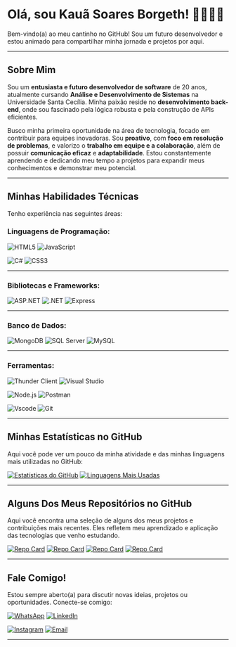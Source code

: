 # Olá, sou Kauã Soares Borgeth! 👋👨🏻‍💻

Bem-vindo(a) ao meu cantinho no GitHub! Sou um futuro desenvolvedor e estou animado para compartilhar minha jornada e projetos por aqui.

---

## Sobre Mim

Sou um **entusiasta e futuro desenvolvedor de software** de 20 anos, atualmente cursando **Análise e Desenvolvimento de Sistemas** na Universidade Santa Cecília. Minha paixão reside no **desenvolvimento back-end**, onde sou fascinado pela lógica robusta e pela construção de APIs eficientes.

Busco minha primeira oportunidade na área de tecnologia, focado em contribuir para equipes inovadoras. Sou **proativo**, com **foco em resolução de problemas**, e valorizo o **trabalho em equipe e a colaboração**, além de possuir **comunicação eficaz** e **adaptabilidade**. Estou constantemente aprendendo e dedicando meu tempo a projetos para expandir meus conhecimentos e demonstrar meu potencial.

---

## Minhas Habilidades Técnicas

Tenho experiência nas seguintes áreas:

### Linguagens de Programação:

![HTML5](https://img.shields.io/badge/HTML5-E34F26?style=for-the-badge&logo=html5&logoColor=white) ![JavaScript](https://img.shields.io/badge/JavaScript-F7DF1E?style=for-the-badge&logo=javascript&logoColor=black)

![C#](https://img.shields.io/badge/C%23-239120?style=for-the-badge&logo=c-sharp&logoColor=white) ![CSS3](https://img.shields.io/badge/CSS3-1572B6?style=for-the-badge&logo=css3&logoColor=white)

---

### Bibliotecas e Frameworks:

![ASP.NET](https://img.shields.io/badge/ASP.NET-5C2D91?style=for-the-badge&logo=.net&logoColor=white)
![.NET](https://img.shields.io/badge/.NET-5C2D91?style=for-the-badge&logo=.net&logoColor=white)
![Express](https://img.shields.io/badge/express.js-%23404d59.svg?style=for-the-badge&logo=express&logoColor=%2361DAFB)

---

### Banco de Dados:

![MongoDB](https://img.shields.io/badge/MongoDB-47A248?style=for-the-badge&logo=mongodb&logoColor=white)
![SQL Server](https://img.shields.io/badge/SQL_Server-CC2927?style=for-the-badge&logo=microsoft-sql-server&logoColor=white)
![MySQL](https://img.shields.io/badge/MySQL-005C84?style=for-the-badge&logo=mysql&logoColor=white)

---

### Ferramentas:

![Thunder Client](https://img.shields.io/badge/Thunder%20Client-443355?style=for-the-badge&logo=thunder-client&logoColor=white) ![Visual Studio](https://img.shields.io/badge/Visual%20Studio-5C2D91?style=for-the-badge&logo=visual-studio&logoColor=white)



![Node.js](https://img.shields.io/badge/Node.js-43853D?style=for-the-badge&logo=node.js&logoColor=white)
![Postman](https://img.shields.io/badge/Postman-FF6C37?style=for-the-badge&logo=postman&logoColor=white)

![Vscode](https://img.shields.io/badge/Vscode-007ACC?style=for-the-badge&logo=visual-studio-code&logoColor=white)
![Git](https://img.shields.io/badge/Git-F05032?style=for-the-badge&logo=git&logoColor=white)

---

## Minhas Estatísticas no GitHub

Aqui você pode ver um pouco da minha atividade e das minhas linguagens mais utilizadas no GitHub:

[![Estatísticas do GitHub](https://github-readme-stats.vercel.app/api?username=Borgeth09&show_icons=true&theme=chartreuse-dark&hide=stars)](https://github.com/Borgeth09) [![Linguagens Mais Usadas](https://github-readme-stats.vercel.app/api/top-langs/?username=Borgeth09&layout=compact&theme=chartreuse-dark)](https://github.com/Borgeth09)

---

## Alguns Dos Meus Repositórios no GitHub

Aqui você encontra uma seleção de alguns dos meus projetos e contribuições mais recentes. Eles refletem meu aprendizado e aplicação das tecnologias que venho estudando.

[![Repo Card](https://github-readme-stats.vercel.app/api/pin/?username=Borgeth09&repo=Front-dnv&theme=chartreuse-dark)](https://github.com/Borgeth09/Front-dnv.git) [![Repo Card](https://github-readme-stats.vercel.app/api/pin/?username=Borgeth09&repo=APItarefas&theme=chartreuse-dark)](https://github.com/Borgeth09/APItarefas.git)
[![Repo Card](https://github-readme-stats.vercel.app/api/pin/?username=Borgeth09&repo=tp_sql_Tarefa&theme=chartreuse-dark)](https://github.com/Borgeth09/TP_SQL_Tarefa)  [![Repo Card](https://github-readme-stats.vercel.app/api/pin/?username=Borgeth09&repo=TP_Desck_API_Json&theme=chartreuse-dark)](https://github.com/Borgeth09/TP_Desck_API_Json)

---

## Fale Comigo!

Estou sempre aberto(a) para discutir novas ideias, projetos ou oportunidades. Conecte-se comigo:

[![WhatsApp](https://img.shields.io/badge/WhatsApp-25D366?style=for-the-badge&logo=whatsapp&logoColor=white)](https://wa.me/5513974109816) [![LinkedIn](https://img.shields.io/badge/LinkedIn-0077B5?style=for-the-badge&logo=linkedin&logoColor=white)](https://www.linkedin.com/in/kauã-borgeth-0108a92b3)

[![Instagram](https://img.shields.io/badge/-Instagram-%23E4405F?style=for-the-badge&logo=instagram&logoColor=white)](https://www.instagram.com/borgeth_013/) 
[![Email](https://img.shields.io/badge/Email-D14836?style=for-the-badge&logo=gmail&logoColor=white)](mailto:kauaborgeth@gmail.com)

---
